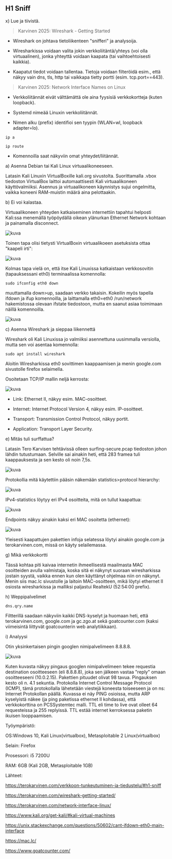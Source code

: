 ## H1 Sniff

x) Lue ja tiivistä.

>Karvinen 2025: Wireshark - Getting Started
- Wireshark on johtava tietoliikenteen "snifferi" ja analysoija.

- Wiresharkissa voidaan valita jokin verkkoliitäntä/yhteys (voi olla virtuaalinen), jonka yhteyttä voidaan kaapata (tai vaihtoehtoisesti kaikkia).

- Kaapatut tiedot voidaan tallentaa. Tietoja voidaan filteröidä esim., että näkyy vain dns, tls, http tai vaikkapa tietty portti (esim. tcp.port==443).

>Karvinen 2025: Network Interface Names on Linux
- Verkkoliitännät eivät välttämättä ole aina fyysisiä verkkokortteja (kuten loopback).

- Systemd nimeää Linuxin verkkoliitännät.

- Nimen alku (prefix) identifioi sen tyypin (WLAN=wl, loopback adapter=lo).

```
ip a
```
```
ip route
```
- Komennoilla saat näkyviin omat yhteydet/liitännät.

a) Asenna Debian tai Kali Linux virtuaalikoneeseen.

Latasin Kali Linuxin VirtualBoxille kali.org sivustolta. Suorittamalla .vbox tiedoston VirtualBox laittoi automaattisesti Kali virtuaalikoneen käyttövalmiiksi. Asennus ja virtuaalikoneen käynnistys sujui ongelmitta, vaikka koneeni RAM-muistin määrä aina pelottaakin.

b) Ei voi kalastaa.

Virtuaalikoneen yhteyden katkaiseminen internettiin tapahtui helposti Kali:ssa menemällä työpöydällä oikean ylänurkan Ethernet Network kohtaan ja painamalla disconnect.

![kuva](https://github.com/user-attachments/assets/a5792514-627d-4e4d-82a5-fd2f156715e8)

Toinen tapa olisi tietysti VirtualBoxin virtuaalikoeen asetuksista ottaa "kaapeli irti":

![kuva](https://github.com/user-attachments/assets/b5ac0a1a-ab8f-4081-a271-36c5655f3976)

Kolmas tapa vielä on, että itse Kali Linuxissa katkaistaan verkkosovitin (tapauksessani eth0) terminaalissa komennolla:

```
sudo ifconfig eth0 down
```
muuttamalla down>up, saadaan verkko takaisin. Kokeilin myös tapella ifdown ja ifup komennoilla, ja laittamalla eth0=eth0 /run/network hakemistossa olevaan ifstate tiedostoon, mutta en saanut asiaa toimimaan näillä komennoilla.

![kuva](https://github.com/user-attachments/assets/57b5caf4-8829-4dd9-8390-fe7cf5a90edf)

c) Asenna Wireshark ja sieppaa liikennettä

Wireshark oli Kali Linuxissa jo valmiiksi asennettuna uusimmalla versiolla, mutta sen voi asentaa komennolla:

```
sudo apt install wireshark
```

Aloitin Wiresharkissa eth0 sovittimen kaappaamisen ja menin google.com sivustolle firefox selaimella.

Osoitetaan TCP/IP mallin neljä kerrosta:

![kuva](https://github.com/user-attachments/assets/4bb0dd87-0a32-4b30-bd3c-79be487f7c05)


- Link: Ethernet II, näkyy esim. MAC-osoitteet.

- Internet: Internet Protocol Version 4, näkyy esim. IP-osoitteet.

- Transport: Transmission Control Protocol, näkyy portit.

- Application: Transport Layer Security.

e) Mitäs tuli surffattua?

Latasin Tero Karvisen tehtävissä olleen surfing-secure.pcap tiedoston johon lähdin tutustumaan. Selville sai ainakin heti, että 283 framea tuli kaappauksesta ja sen kesto oli noin 7,5s.

![kuva](https://github.com/user-attachments/assets/ad9b75db-e3c3-4194-ab65-7f471f73f83a)

Protokollia mitä käytettiin pääsin näkemään statistics>protocol hierarchy:

![kuva](https://github.com/user-attachments/assets/5464d238-5e73-469b-94e8-dbd977effa02)

IPv4-statistics löytyy eri IPv4 osoitteita, mitä on tullut kaapattua:

![kuva](https://github.com/user-attachments/assets/23fb200f-4936-4aad-99df-abf7ca22bef6)

Endpoints näkyy ainakin kaksi eri MAC osoitetta (ethernet):

![kuva](https://github.com/user-attachments/assets/3e0682d2-1e30-470a-9a05-9191cb98e34a)

Yleisesti kaapattujen pakettien infoja selatessa löytyi ainakin google.com ja terokarvinen.com, missä on käyty selailemassa.

g) Mikä verkkokortti

Tässä kohtaa piti kaivaa internetin ihmeellisestä maailmasta MAC osoitteiden avulla valmistaja, koska sitä ei näkynyt suoraan wiresharkissa jostain syystä, vaikka ennen kun olen käyttänyt ohjelmaa niin on näkynyt. Menin siis mac.lc sivustolle ja laitoin MAC-osoitteen, mikä löytyi ethernet II osiosta wiresharkissa ja malliksi paljastui RealtekU (52:54:00 prefix).

h) Weppipalvelimet

```
dns.qry.name
```
Filtterillä saadaan näkyviin kaikki DNS-kyselyt ja huomaan heti, että terokarvinen.com, google.com ja gc.zgo.at sekä goatcounter.com (kaksi viimeisintä liittyvät goatcounterin web analytiikkaan).

i) Analyysi

Otin yksinkertaisen pingin googlen nimipalvelimeen 8.8.8.8. 

![kuva](https://github.com/user-attachments/assets/961b0a94-d605-4f9b-8702-102736baf061)

Kuten kuvasta näkyy pingaus googlen nimipalvelimeen tekee requestia destination osoitteeseen (eli 8.8.8.8), joka sen jälkeen vastaa "reply" omaan osoitteeseeni (10.0.2.15). Pakettien pituudet olivat 98 tavua. Pingauksen kesto oli n. 4.1 sekuntia. Protokolla Internet Control Message Protocol (ICMP), tämä protokollalla lähetetään viestejä koneesta toiseeseen ja on ns: Internet Protokollan päällä. Kuvassa ei näy PING osioissa, mutta ARP kyselyistä näkee (ja ping paketissa ethernet II kohdassa), että verkkokorttina on PCSSystemtec malli. TTL eli time to live ovat olleet 64 requesteissa ja 255 replyissä. TTL estää internet kerroksessa paketin ikuisen looppaamisen. 




Työympäristö:

OS:Windows 10, Kali Linux(virtualbox), Metasploitable 2 Linux(virtualbox)

Selain: Firefox

Prosessori: i5 7200U

RAM: 6GB (Kali 2GB, Metasploitable 1GB)




Lähteet:

https://terokarvinen.com/verkkoon-tunkeutuminen-ja-tiedustelu/#h1-sniff

https://terokarvinen.com/wireshark-getting-started/

https://terokarvinen.com/network-interface-linux/

https://www.kali.org/get-kali/#kali-virtual-machines

https://unix.stackexchange.com/questions/50602/cant-ifdown-eth0-main-interface

https://mac.lc/

https://www.goatcounter.com/


